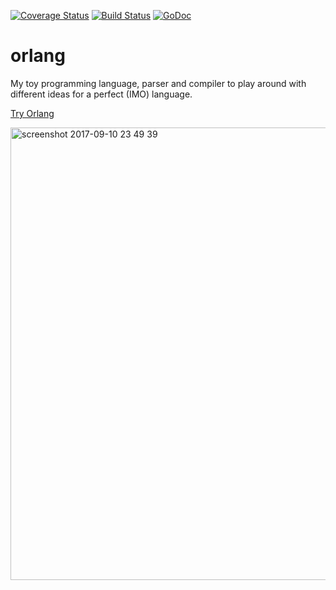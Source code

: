 [![Coverage Status](https://coveralls.io/repos/github/orktes/orlang/badge.svg?branch=master)](https://coveralls.io/github/orktes/orlang?branch=master)
[![Build Status](https://travis-ci.org/orktes/orlang.svg?branch=master)](https://travis-ci.org/orktes/orlang)
[![GoDoc](https://godoc.org/github.com/orktes/orlang?status.svg)](http://godoc.org/github.com/orktes/orlang)


# orlang
My toy programming language, parser and compiler to play around with different ideas for a perfect (IMO) language.


[Try Orlang](http://orktes.github.io/orlang)

<img width="724" alt="screenshot 2017-09-10 23 49 39" src="https://user-images.githubusercontent.com/606347/30252874-c20b9770-9682-11e7-9608-89e57ffaa9ab.png">

